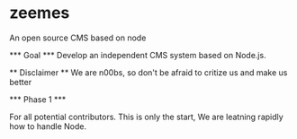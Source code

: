 zeemes
======

An open source CMS based on node

*** Goal ***
Develop an independent CMS system based on Node.js.

** Disclaimer **
We are n00bs, so don't be afraid to critize us and make us better

*** Phase 1 ***

For all potential contributors. This is only the start,
We are leatning rapidly how to handle Node.